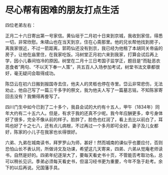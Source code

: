 # 尽心帮有困难的朋友打点生活

四位老弟左右：

​	正月二十六日寄出第一号家信。黄仙垣于二月初十日来到京城，我收到家信，得悉一切，非常欣慰。朱啸山也在当天到京，住在心斋那里。他的兄长帮他找到房子，离我家很近，不过一箭距离，郭筠仙还没有到京，我已经为他租了本胡同关帝庙的房子，让他在庙里住，在我家吃饭。冯树堂正月初六来到我家，打算会试后再上学，因小儿春间怕冷的原因。树堂在二月十三日考国子监学正，题目是“而耻恶衣恶食者”两句、“不以天下奉一人策”，共五百人入场参加考试，树堂书法文章都很好，毫无疑问会取得成功。

​	陈岱云在初六日搬到报国寺去住，他夫人的灵柩也停在寺里。岱云非常悲伤，无法劝止，他自己写了一篇三千多字的祭文，我为他夫人写了一篇墓志铭，不知陈家寄回去没有？我懒得再誊写了。

​	四川门生中如今已到了二十多个，我县会试的大约有十五人，甲午（1834年）同年大约有二十五六人。但是，有求于我的还真不少呢。我今年应酬更多，幸亏身体好了很多，完全不像从前的样子。脸胖了，脸色也红润了，看上去比以前白了，耳鸣也好了十之七八，还有点儿病根，不过再过一个多月即可全好。妻子及儿女都好，陈家的小儿子在我家也长得很好。

​	六弟、九弟在城南读书，拜罗罗山为师，甚好！然而城南的课似乎也要应付，否则恐怕山长不表认同，所做诗文及功课，希望这几天寄来，四弟、六弟从觉庵老师读书，自然是好的。四弟年纪逐渐大了，要每天看史书十页，不管能否考取功名，总可以稍长见识。季弟必须每天看史书，但温习经书更为重要，今年不急于赴考。余下的以后再说。兄国藩手具。